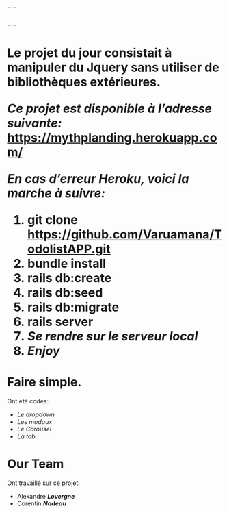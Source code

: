 ```yaml
---


---
```


<h1 Repo à corriger: semaine 7.1 et non 8</h1>
<p>Le projet du jour consistait à manipuler du <strong>Jquery</strong> sans utiliser de bibliothèques extérieures.</p>
<p><em>Ce projet est disponible à l’adresse suivante:</em> <a href="https://mythplanding.herokuapp.com/">https://mythplanding.herokuapp.com/</a></p>
<p><em>En cas d’erreur <strong>Heroku</strong>, voici la marche à suivre:</em></p>
<ol>
<li>git clone <a href="https://github.com/Varuamana/TodolistAPP.git">https://github.com/Varuamana/TodolistAPP.git</a></li>
<li>bundle install</li>
<li>rails db:create</li>
<li>rails db:seed</li>
<li>rails db:migrate</li>
<li>rails server</li>
<li><em>Se rendre sur le serveur local</em></li>
<li><em><strong>Enjoy</strong></em></li>
</ol>
<h1 id="faire-simple.">Faire simple.</h1>
<p>Ont été codés:</p>
<ul>
<li><em>Le <em>dropdown</em></em></li>
<li><em>Les <em>modaux</em></em></li>
<li><em>Le <em>Carousel</em></em></li>
<li><em>La tab</em></li>
</ul>
<h1 id="our-team">Our Team</h1>
<p>Ont travaillé sur ce projet:</p>
<ul>
<li>Alexandre <em><strong>Lovergne</strong></em></li>
<li>Corentin <em><strong>Nadeau</strong></em></li>
</ul>
<pre><code></code></pre>

